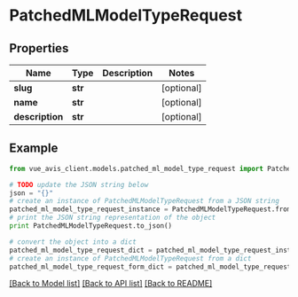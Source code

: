 # PatchedMLModelTypeRequest


## Properties

Name | Type | Description | Notes
------------ | ------------- | ------------- | -------------
**slug** | **str** |  | [optional]
**name** | **str** |  | [optional]
**description** | **str** |  | [optional]

## Example

```python
from vue_avis_client.models.patched_ml_model_type_request import PatchedMLModelTypeRequest

# TODO update the JSON string below
json = "{}"
# create an instance of PatchedMLModelTypeRequest from a JSON string
patched_ml_model_type_request_instance = PatchedMLModelTypeRequest.from_json(json)
# print the JSON string representation of the object
print PatchedMLModelTypeRequest.to_json()

# convert the object into a dict
patched_ml_model_type_request_dict = patched_ml_model_type_request_instance.to_dict()
# create an instance of PatchedMLModelTypeRequest from a dict
patched_ml_model_type_request_form_dict = patched_ml_model_type_request.from_dict(patched_ml_model_type_request_dict)
```
[[Back to Model list]](..#documentation-for-models) [[Back to API list]](..#documentation-for-api-endpoints) [[Back to README]](..)
